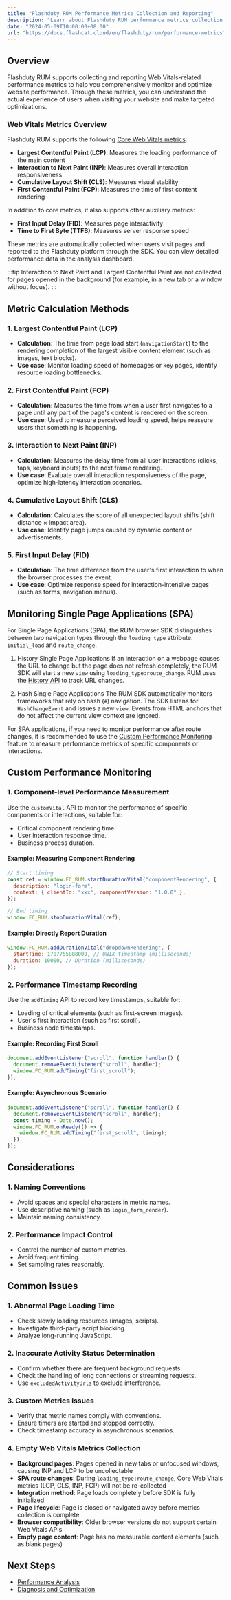 ```yaml
---
title: "Flashduty RUM Performance Metrics Collection and Reporting"
description: "Learn about Flashduty RUM performance metrics collection methods, reporting mechanisms, and configuration instructions."
date: "2024-05-09T10:00:00+08:00"
url: "https://docs.flashcat.cloud/en/flashduty/rum/performance-metrics?nav=01JCQ7A4N4WRWNXW8EWEHXCMF5"
---
```


## Overview

Flashduty RUM supports collecting and reporting Web Vitals-related performance metrics to help you comprehensively monitor and optimize website performance. Through these metrics, you can understand the actual experience of users when visiting your website and make targeted optimizations.

### Web Vitals Metrics Overview

Flashduty RUM supports the following [Core Web Vitals metrics](https://web.dev/articles/vitals):

- **Largest Contentful Paint (LCP)**: Measures the loading performance of the main content
- **Interaction to Next Paint (INP)**: Measures overall interaction responsiveness
- **Cumulative Layout Shift (CLS)**: Measures visual stability
- **First Contentful Paint (FCP)**: Measures the time of first content rendering

In addition to core metrics, it also supports other auxiliary metrics:

- **First Input Delay (FID)**: Measures page interactivity
- **Time to First Byte (TTFB)**: Measures server response speed

These metrics are automatically collected when users visit pages and reported to the Flashduty platform through the SDK. You can view detailed performance data in the analysis dashboard.

:::tip
Interaction to Next Paint and Largest Contentful Paint are not collected for pages opened in the background (for example, in a new tab or a window without focus).
:::

## Metric Calculation Methods

### 1. Largest Contentful Paint (LCP)

- **Calculation**: The time from page load start (`navigationStart`) to the rendering completion of the largest visible content element (such as images, text blocks).
- **Use case**: Monitor loading speed of homepages or key pages, identify resource loading bottlenecks.

### 2. First Contentful Paint (FCP)

- **Calculation**: Measures the time from when a user first navigates to a page until any part of the page's content is rendered on the screen.
- **Use case**: Used to measure perceived loading speed, helps reassure users that something is happening.

### 3. Interaction to Next Paint (INP)

- **Calculation**: Measures the delay time from all user interactions (clicks, taps, keyboard inputs) to the next frame rendering.
- **Use case**: Evaluate overall interaction responsiveness of the page, optimize high-latency interaction scenarios.

### 4. Cumulative Layout Shift (CLS)

- **Calculation**: Calculates the score of all unexpected layout shifts (shift distance × impact area).
- **Use case**: Identify page jumps caused by dynamic content or advertisements.

### 5. First Input Delay (FID)

- **Calculation**: The time difference from the user's first interaction to when the browser processes the event.
- **Use case**: Optimize response speed for interaction-intensive pages (such as forms, navigation menus).


## Monitoring Single Page Applications (SPA)

For Single Page Applications (SPA), the RUM browser SDK distinguishes between two navigation types through the `loading_type` attribute: `initial_load` and `route_change`.

1. History Single Page Applications
If an interaction on a webpage causes the URL to change but the page does not refresh completely, the RUM SDK will start a new `view` using `loading_type:route_change`. RUM uses the [History API](https://developer.mozilla.org/en-US/docs/Web/API/History) to track URL changes.

2. Hash Single Page Applications
The RUM SDK automatically monitors frameworks that rely on hash (`#`) navigation. The SDK listens for `HashChangeEvent` and issues a new `view`. Events from HTML anchors that do not affect the current view context are ignored.

For SPA applications, if you need to monitor performance after route changes, it is recommended to use the [Custom Performance Monitoring](#Custom%20Performance%20Monitoring) feature to measure performance metrics of specific components or interactions.

## Custom Performance Monitoring

### 1. Component-level Performance Measurement

Use the `customVital` API to monitor the performance of specific components or interactions, suitable for:

- Critical component rendering time.
- User interaction response time.
- Business process duration.

#### Example: Measuring Component Rendering

```javascript
// Start timing
const ref = window.FC_RUM.startDurationVital("componentRendering", {
  description: "login-form",
  context: { clientId: "xxx", componentVersion: "1.0.0" },
});

// End timing
window.FC_RUM.stopDurationVital(ref);
```

#### Example: Directly Report Duration

```javascript
window.FC_RUM.addDurationVital("dropdownRendering", {
  startTime: 1707755888000, // UNIX timestamp (milliseconds)
  duration: 10000, // Duration (milliseconds)
});
```

### 2. Performance Timestamp Recording

Use the `addTiming` API to record key timestamps, suitable for:

- Loading of critical elements (such as first-screen images).
- User's first interaction (such as first scroll).
- Business node timestamps.

#### Example: Recording First Scroll

```javascript
document.addEventListener("scroll", function handler() {
  document.removeEventListener("scroll", handler);
  window.FC_RUM.addTiming("first_scroll");
});
```

#### Example: Asynchronous Scenario

```javascript
document.addEventListener("scroll", function handler() {
  document.removeEventListener("scroll", handler);
  const timing = Date.now();
  window.FC_RUM.onReady(() => {
    window.FC_RUM.addTiming("first_scroll", timing);
  });
});
```

## Considerations

### 1. Naming Conventions

- Avoid spaces and special characters in metric names.
- Use descriptive naming (such as `login_form_render`).
- Maintain naming consistency.

### 2. Performance Impact Control

- Control the number of custom metrics.
- Avoid frequent timing.
- Set sampling rates reasonably.

## Common Issues

### 1. Abnormal Page Loading Time

- Check slowly loading resources (images, scripts).
- Investigate third-party script blocking.
- Analyze long-running JavaScript.

### 2. Inaccurate Activity Status Determination

- Confirm whether there are frequent background requests.
- Check the handling of long connections or streaming requests.
- Use `excludedActivityUrls` to exclude interference.

### 3. Custom Metrics Issues

- Verify that metric names comply with conventions.
- Ensure timers are started and stopped correctly.
- Check timestamp accuracy in asynchronous scenarios.

### 4. Empty Web Vitals Metrics Collection

- **Background pages**: Pages opened in new tabs or unfocused windows, causing INP and LCP to be uncollectable
- **SPA route changes**: During `loading_type:route_change`, Core Web Vitals metrics (LCP, CLS, INP, FCP) will not be re-collected
- **Integration method**: Page loads completely before SDK is fully initialized
- **Page lifecycle**: Page is closed or navigated away before metrics collection is complete
- **Browser compatibility**: Older browser versions do not support certain Web Vitals APIs
- **Empty page content**: Page has no measurable content elements (such as blank pages)

## Next Steps

- [Performance Analysis](https://docs.flashcat.cloud/en/flashduty/rum/performance-analysis?nav=01JCQ7A4N4WRWNXW8EWEHXCMF5)
- [Diagnosis and Optimization](https://docs.flashcat.cloud/en/flashduty/rum/performance-optimization?nav=01JCQ7A4N4WRWNXW8EWEHXCMF5) 